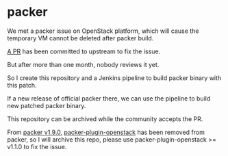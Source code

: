 # packer
We met a packer issue on OpenStack platform, which will cause the temporary VM cannot be deleted after packer build.

[A PR](https://github.com/hashicorp/packer-plugin-openstack/pull/94) has been committed to upstream to fix the issue.

But after more than one month, nobody reviews it yet.

So I create this repository and a Jenkins pipeline to build packer binary with this patch.

If a new release of official packer there, we can use the pipeline to build new patched packer binary.

This repository can be archived while the community accepts the PR.

From [packer v1.9.0](https://github.com/hashicorp/packer/releases/tag/v1.9.0), [packer-plugin-openstack](https://github.com/hashicorp/packer-plugin-openstack) has been removed from packer, so I will archive this repo, please use packer-plugin-openstack >= v1.1.0 to fix the issue.
